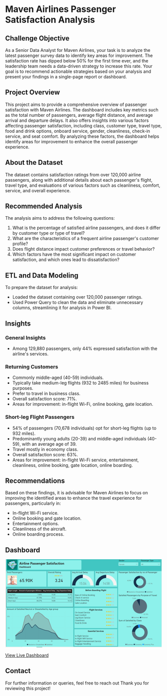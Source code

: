 # Maven Airlines Passenger Satisfaction Analysis

## Challenge Objective

As a Senior Data Analyst for Maven Airlines, your task is to analyze the latest passenger survey data to identify key areas for improvement. The satisfaction rate has dipped below 50% for the first time ever, and the leadership team needs a data-driven strategy to increase this rate. Your goal is to recommend actionable strategies based on your analysis and present your findings in a single-page report or dashboard.

## Project Overview

This project aims to provide a comprehensive overview of passenger satisfaction with Maven Airlines. The dashboard includes key metrics such as the total number of passengers, average flight distance, and average arrival and departure delays. It also offers insights into various factors affecting passenger satisfaction, including class, customer type, travel type, food and drink options, onboard service, gender, cleanliness, check-in service, and seat comfort. By analyzing these factors, the dashboard helps identify areas for improvement to enhance the overall passenger experience.

## About the Dataset

The dataset contains satisfaction ratings from over 120,000 airline passengers, along with additional details about each passenger's flight, travel type, and evaluations of various factors such as cleanliness, comfort, service, and overall experience.

## Recommended Analysis

The analysis aims to address the following questions:
1. What is the percentage of satisfied airline passengers, and does it differ by customer type or type of travel?
2. What are the characteristics of a frequent airline passenger's customer profile?
3. Does flight distance impact customer preferences or travel behavior?
4. Which factors have the most significant impact on customer satisfaction, and which ones lead to dissatisfaction?

## ETL and Data Modeling

To prepare the dataset for analysis:
- Loaded the dataset containing over 120,000 passenger ratings.
- Used Power Query to clean the data and eliminate unnecessary columns, streamlining it for analysis in Power BI.

## Insights

### General Insights
- Among 129,880 passengers, only 44% expressed satisfaction with the airline's services.
  
### Returning Customers
- Commonly middle-aged (40-59) individuals.
- Typically take medium-leg flights (932 to 2485 miles) for business purposes.
- Prefer to travel in business class.
- Overall satisfaction score: 71%.
- Areas for improvement: in-flight Wi-Fi, online booking, gate location.

### Short-leg Flight Passengers
- 54% of passengers (70,678 individuals) opt for short-leg flights (up to 932 miles).
- Predominantly young adults (20-39) and middle-aged individuals (40-59), with an average age of 39.
- Travel mostly in economy class.
- Overall satisfaction score: 63%.
- Areas for improvement: in-flight Wi-Fi service, entertainment, cleanliness, online booking, gate location, online boarding.

## Recommendations

Based on these findings, it is advisable for Maven Airlines to focus on improving the identified areas to enhance the travel experience for passengers, particularly in:
- In-flight Wi-Fi service.
- Online booking and gate location.
- Entertainment options.
- Cleanliness of the aircraft.
- Online boarding process.

## Dashboard

![Dashboard Image](Passenger_Satisfaction.png)

[View Live Dashboard](https://link-to-your-live-dashboard.com)

## Contact

For further information or queries, feel free to reach out 
Thank you for reviewing this project!
